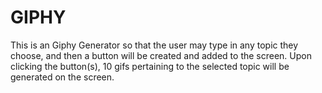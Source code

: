 # GIPHY


This is an Giphy Generator so that the user may type in any topic they choose, and then a button will be created and added to the screen. Upon clicking the button(s), 10 gifs pertaining to the selected topic will be generated on the screen.

